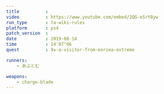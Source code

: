 ```yaml
---
title          :
video          : https://www.youtube.com/embed/2QG-eSrY8yw
run_type       : ta-wiki-rules
platform       : ps4
patch_version  : 
date           : 2019-08-14
time           : 24'07"06
quest          : 9★-a-visitor-from-eorzea-extreme

runners:
    - あぷとむ

weapons:
    - charge-blade
---
```

